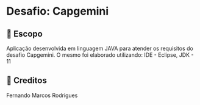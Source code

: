 <h1> Desafio: Capgemini</h1> 

<h2> 🧮 Escopo </h2>

<p>
Aplicação desenvolvida em linguagem JAVA para atender os requisitos do desafio Capgemini. O mesmo foi elaborado utilizando: IDE - Eclipse, JDK - 11
</p>





<h2> 🤝 Creditos </h2>

<p>
Fernando Marcos Rodrigues
</p>